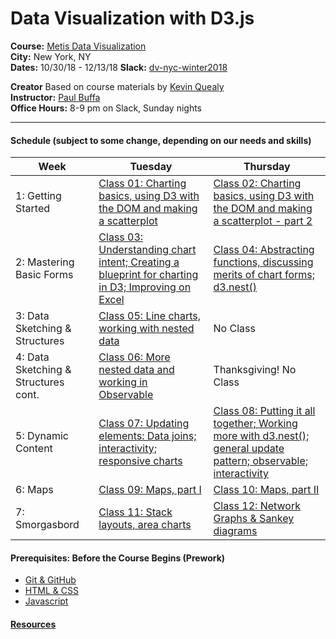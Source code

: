# Data Visualization with D3.js

**Course:**  [Metis Data Visualization](http://www.thisismetis.com/data-visualization-d3-course)  
**City:**    New York, NY  
**Dates:**   10/30/18 - 12/13/18 
**Slack:**   [dv-nyc-winter2018](https://dv-ny-11-2018.slack.com/messages) 

**Creator** Based on course materials by [Kevin Quealy](https://twitter.com/kevinQ)  
**Instructor:** [Paul Buffa](twitter.com/pstuffa)  
**Office Hours:** 8-9 pm on Slack, Sunday nights

---
#### Schedule (subject to some change, depending on our needs and skills)
Week | Tuesday | Thursday
--- | --- | ---
1: Getting Started | [Class 01: Charting basics, using D3 with the DOM and making a scatterplot](https://github.com/thisismetis/nyc18_dataviz11/tree/master/class01) | [Class 02: Charting basics, using D3 with the DOM and making a scatterplot - part 2](https://github.com/thisismetis/nyc18_dataviz11/tree/master/class02)
2: Mastering Basic Forms | [Class 03: Understanding chart intent; Creating a blueprint for charting in D3; Improving on Excel](https://github.com/thisismetis/nyc18_dataviz11/tree/master/class03)| [Class 04: Abstracting functions, discussing merits of chart forms; d3.nest()](https://github.com/thisismetis/nyc18_dataviz11/tree/master/class04)
3: Data Sketching & Structures | [Class 05: Line charts, working with nested data](https://github.com/thisismetis/nyc18_dataviz11/tree/master/class05)  | No Class
4: Data Sketching & Structures cont. |[Class 06: More nested data and working in Observable](https://github.com/thisismetis/nyc18_dataviz11/tree/master/class06)  |  Thanksgiving! No Class
5: Dynamic Content | [Class 07: Updating elements: Data joins; interactivity; responsive charts](https://github.com/thisismetis/nyc18_dataviz11/tree/master/class07)  | [Class 08: Putting it all together; Working more with d3.nest(); general update pattern; observable; interactivity](https://github.com/thisismetis/nyc18_dataviz11/tree/master/class08) 
6: Maps | [Class 09: Maps, part I](https://github.com/thisismetis/nyc18_dataviz11/tree/master/class09)  | [Class 10: Maps, part II](https://github.com/thisismetis/nyc18_dataviz11/tree/master/class10) 
7: Smorgasbord | [Class 11: Stack layouts, area charts](https://github.com/thisismetis/nyc18_dataviz11/tree/master/class11)  | [Class 12: Network Graphs & Sankey diagrams](https://github.com/thisismetis/nyc18_dataviz11/tree/master/class12) 


#### Prerequisites:  Before the Course Begins (Prework)
* [Git & GitHub](https://git-scm.com/doc)
* [HTML & CSS](https://www.codecademy.com/learn/web) 
* [Javascript](https://www.codecademy.com/learn/javascript) 

#### [Resources](https://github.com/thisismetis/nyc18_dataviz11/blob/master/resources.md)

